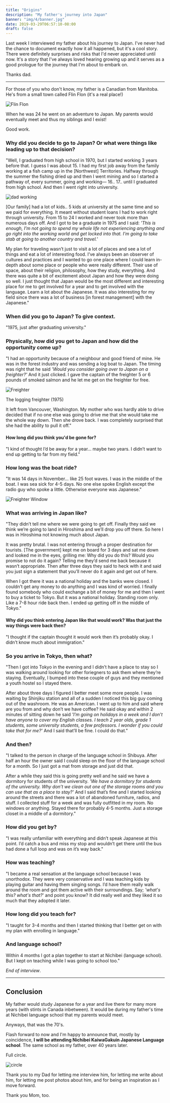 ```yaml
---
title: "Origins"
description: "My father's journey into Japan"
banner: "img/4/banner.jpg"
date: 2019-03-29T06:57:10-08:00
draft: false
---
```





Last week I interviewed my father about his journey to Japan. I've never had the chance to document exactly how it all happened, but it's a cool story. There were definitely surprises and risks that I'd never appreciated until now. It's a story that I've always loved hearing growing up and it serves as a good prologue for the journey that I'm about to embark on.

Thanks dad.

---



For those of you who don't know, my father is a Canadian from Manitoba. He's from a small town called Flin Flon (it's a real place!)

![Flin Flon](/img/4/flin_flon.png)

When he was 24 he went on an adventure to Japan.  My parents would eventually meet and thus my siblings and I exist! 

Good work. 

<style>
  h1,h2,h3,h4 {
    margin-top: 1.5em;
  }
</style>

### Why did you decide to go to Japan? Or what were things like leading up to that decision?

"Well, I graduated from high school in 1970, but I started working 3 years before that. I guess I was about 15. I had my first job away from the family working at a fish camp up in the [Northwest] Territories. Halfway through the summer the fishing dried up and then I went mining and so I started a pathway of, every summer, going and working—  16.. 17.. until I graduated from high school. And then I went right into university. 

![dad working](/img/4/1971-07-05.jpg)

[Our family] had a lot of kids.. 5 kids at university at the same time and so we paid for everything. It meant without student loans I had to work right through university. From 15 to 24 I worked and never took more than numerous days off. And I got to be a graduate in 1975 and I said: _'This is enough, I’m not going to spend my whole life not experiencing anything and go right into the working world and get locked into that. I’m going to take stab at going to another country and travel.'_ 

My plan for traveling wasn’t just to visit a lot of places and see a lot of things and eat a lot of interesting food. I’ve always been an observer of cultures and practices and I wanted to go one place where I could learn in-depth about some place or people who were really different.  Their use of space, about their religion, philosophy, how they study, everything. And there was quite a bit of excitement about Japan and how they were doing so well. I just thought that Japan would be the most different and interesting place for me to get involved for a year and to get involved with the language. Learn a lot about the Japanese. It was also interesting for my field since there was a lot of business [in forest management] with the Japanese." 

### When did you go to Japan? To give context.

"1975, just after graduating university."

### Physically, how did you get to Japan and how did the opportunity come up?

 "I had an opportunity because of a neighbour and good friend of mine. He was in the forest industry and was sending a log boat to Japan. The timing was right that he said  _'Would you consider going over to Japan on a freighter?'_ And it just clicked. I gave the captain of the freighter  5 or 6 pounds of smoked salmon and he let me get on the freighter for free.

![Freighter](/img/4/1975-10-BW.jpg)

<div class="image-descrip">
The logging freighter (1975) 
</div>


It left from Vancouver, Washington. My mother who was hardly able to drive decided that if no one else was going to drive me that she would take me the whole way down. Then she drove back. I was completely surprised that she had the ability to pull it off."

#### How long did you think you'd be gone for?

"I kind of thought I’d be away for a year... maybe two years. I didn’t want to end up getting to far from my field."

### How long was the boat ride?

"It was 14 days in November... like 25 foot waves. I was in the middle of the boat. I was sea sick for 4-5 days.  No one else spoke English except the radio guy who spoke a little. Otherwise everyone was Japanese."

![Freighter Window](/img/4/1975-14.jpg)

### What was arriving in Japan like?

"They didn’t tell me where we were going to get off. Finally they said we think we’re going to land in Hiroshima and we’ll drop you off there. So here I was in Hiroshima not knowing much about Japan.

It was pretty brutal. I was not entering through a proper destination for tourists. [The government] kept me on board for 3 days and sat me down and looked me in the eyes,  grilling me: Why did you do this?  Would you promise to not do it again? Telling me they’d send me back because it wasn’t appropriate. Then after three days they said to heck with it and said you just sign a statement that you’ll never do it again and get out of here. 

When I got there it was a national holiday and the banks were closed.  I couldn’t get any money to do anything and I was kind of worried. I finally found somebody who could exchange a bit of money for me and then I went to buy a ticket to Tokyo. But it was a national holiday. Standing room only. Like a 7-8 hour ride back then. I ended up getting off in the middle of Tokyo."

#### Why did you think entering Japan like that would work? Was that just the way things were back then?

"I thought if the captain thought it would work then it’s probably okay. I didn’t know much about immigration."

### So you arrive in Tokyo, then what?

"Then I got into Tokyo in the evening and I didn’t have a place to stay so I was walking around looking for other foriegners to ask them where they’re staying. Eventually, I bumped into these couple of guys and they mentioned a youth hostel so I stayed there. 

After about three days I figured I better meet some more people. I was waiting by Shinjiku station and all of a sudden I noticed this big guy coming out of the washroom. He was an American. I went up to him and said where are you from and why don’t we have coffee? He said okay and within 2 minutes of sitting down he said _'I’m going on holidays in a week and I don’t have anyone to cover my English classes. I teach 2 year olds, grade 1 students, some university students, a few professors. I wonder if you could take that for me?'_ And I said that’ll be fine. I could do that."

### And then?

"I talked to the person in charge of the language school in Shibuya. After half an hour the owner said I could sleep on the floor of the language school for a month. So I just got a mat from storage and just did that. 

After a while they said this is going pretty well and he said we have a dormitory for students of the university. _'We have a dormitory for students of the university. Why don’t we clean out one of the storage rooms and you can use that as a place to stay?'_ And I said that’s fine and I started looking around the streets and there was a lot of abandoned furniture, radios, and stuff. I collected stuff for a week and was fully outfitted in my room. No windows or anything. Stayed there for probably 4-5 months. Just a storage closet in a middle of a dormitory."

### How did you get by?

"I was really unfamiliar with everything and didn’t speak Japanese at this point. I’d catch a bus and miss my stop and wouldn’t get there until the bus had done a full loop and was on it’s way back."

### How was teaching?

"I became a real sensation at the language school because I was unorthodox. They were very conservative and I was teaching kids by playing guitar and having them singing songs. I’d have them really walk around the room and got them active with their surroundings. Say; _'what's this? what's that?_' and point you know? It did really well and they liked it so much that they adopted it later.

### How long did you teach for?

"I taught for 3-4 months and then I started thinking that I better get on with my plan with enrolling in language."

### And language school?

 Within 4 months I got a plan together to start at Nichibei (language school). But I kept on teaching while I was going to school too."

_End of interview_.

---

## Conclusion

My father would study Japanese for a year and live there for many more years (with stints in Canada inbetween). It would be during my father's time at Nichibei language school that my parents would meet.

Anyways, that was the 70's. 

Flash forward to now and I'm happy to announce that, mostly by coincidence, **I will be attending Nichibei KaiwaGakuin Japanese Language school**. The same school as my father, over 40 years later.

Full circle.

![circle](/img/4/circle.png)

Thank you to my Dad for letting me interview him, for letting me write about him, for letting me post photos about him, and for being an inspiration as I move forward. 

Thank you Mom, too. 

